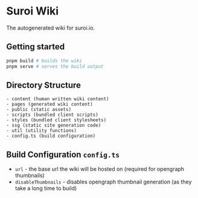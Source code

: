# Suroi Wiki

The autogenerated wiki for suroi.io.

## Getting started

```sh
pnpm build # builds the wiki
pnpm serve # serves the build output
```

## Directory Structure

```
- content (human written wiki content)
- pages (generated wiki content)
- public (static assets)
- scripts (bundled client scripts)
- styles (bundled client stylesheets)
- ssg (static site generation code)
- util (utility functions)
- config.ts (build configuration)
```

## Build Configuration `config.ts`

- `url` - the base url the wiki will be hosted on (required for opengraph thumbnails)
- `disableThumbnails` - disables opengraph thumbnail generation (as they take a long time to build)